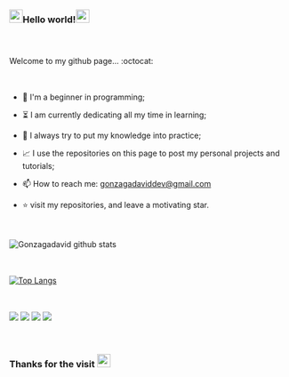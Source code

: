 ###  <img src= "https://github.com/TheDudeThatCode/TheDudeThatCode/blob/master/Assets/Hi.gif" width="24px">Hello world!<img src="https://github.com/TheDudeThatCode/TheDudeThatCode/blob/master/Assets/Earth.gif" width="24px"><br><br><br>


Welcome to my github page... :octocat:<br><br><br>


- :hatching_chick: I'm a beginner in programming;

- :hourglass_flowing_sand: I am currently dedicating all my time in learning;

- :muscle: I always try to put my knowledge into practice;

- :chart_with_upwards_trend: I use the repositories on this page to post my personal projects and tutorials;

- 📫 How to reach me: gonzagadaviddev@gmail.com

- :star: visit my repositories, and leave a motivating star.<br><br><br>


![Gonzagadavid github stats](https://github-readme-stats.vercel.app/api?username=Gonzagadavid&show_icons=true&theme=dark)<br><br><br>


[![Top Langs](https://github-readme-stats.vercel.app/api/top-langs/?username=Gonzagadavid&layout=compact)](https://github.com/Gonzagadavid/github-readme-stats)<br><br><br>



<img src = "https://img.shields.io/badge/-HTML5-E34F26?style=flat&logo=html5&logoColor=white"> <img src = "https://img.shields.io/badge/-CSS3-1572B6?style=flat&logo=css3&logoColor=white"> <img src = "https://img.shields.io/badge/-Bootstrap-563D7C?style=flat&logo=bootstrap&logoColor=white"> <img src = "https://img.shields.io/badge/-JavaScript-eed718?style=flat&logo=javascript&logoColor=ffffff"><br><br><br>


### Thanks for the visit <img src= "https://github.com/TheDudeThatCode/TheDudeThatCode/blob/master/Assets/Handshake.gif" width="24px">
